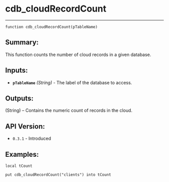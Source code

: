 # cdb_cloudRecordCount
---
```
function cdb_cloudRecordCount(pTableName)
```
## Summary:
This function counts the number of cloud records in a given database.

## Inputs:
* **`pTableName`** *(String)* - The label of the database to access.

## Outputs:
(String) – Contains the numeric count of records in the cloud.

## API Version:
* `0.3.1` - Introduced

## Examples:
```
local tCount

put cdb_cloudRecordCount("clients") into tCount
```